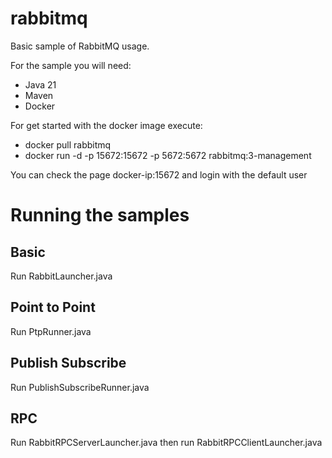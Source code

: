 # rabbitmq

Basic sample of RabbitMQ usage.

For the sample you will need:

* Java 21
* Maven
* Docker

For get started with the docker image execute:

- docker pull rabbitmq
- docker run -d -p 15672:15672 -p 5672:5672 rabbitmq:3-management

You can check the page docker-ip:15672 and login with the default user

# Running the samples

## Basic
Run RabbitLauncher.java

## Point to Point
Run PtpRunner.java

## Publish Subscribe
Run PublishSubscribeRunner.java

## RPC
Run RabbitRPCServerLauncher.java then run RabbitRPCClientLauncher.java